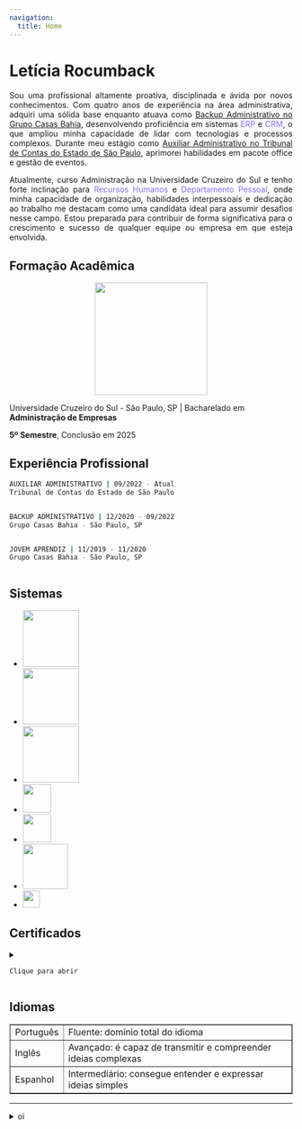 ```yaml
---
navigation:
  title: Home
---
```


# Letícia Rocumback

<p style="text-align: justify;">Sou uma profissional altamente proativa, disciplinada e ávida por novos conhecimentos. Com quatro anos de experiência na área administrativa, adquiri uma sólida base enquanto atuava como <u>Backup Administrativo no Grupo Casas Bahia</u>, desenvolvendo proficiência em sistemas <span style="color: #836FFF;">ERP</span> e <span style="color: #836FFF;">CRM</span>, o que ampliou minha capacidade de lidar com tecnologias e processos complexos. Durante meu estágio como <u>Auxiliar Administrativo no Tribunal de Contas do Estado de São Paulo</u>, aprimorei habilidades em pacote office e gestão de eventos.</p> 

<p style="text-align: justify;">Atualmente, curso Administração na Universidade Cruzeiro do Sul e tenho forte inclinação para <span style="color: #836FFF;">Recursos Humanos</span> e <span style="color: #836FFF;">Departamento Pessoal</span>, onde minha capacidade de organização, habilidades interpessoais e dedicação ao trabalho me destacam como uma candidata ideal para assumir desafios nesse campo. Estou preparada para contribuir de forma significativa para o crescimento e sucesso de qualquer equipe ou empresa em que esteja envolvida.</p>


## Formação Acadêmica

<center>
	<img src="https://www.educabras.com/media/faculdades/image/UNICSUL.png" width="200">
</center>

Universidade Cruzeiro do Sul - São Paulo, SP | Bacharelado em <strong>Administração de Empresas</strong>

<strong>5º Semestre</strong>, Conclusão em 2025


## Experiência Profissional

<details style="display:block; cursor: pointer;">
  <summary style="list-style-type: none;">
	  
```bash
AUXILIAR ADMINISTRATIVO | 09/2022 - Atual
Tribunal de Contas do Estado de São Paulo 
```
  </summary>

  <center>
    <img src="https://www.tce.sp.gov.br/sites/default/files/inline-images/Logotipo-TCESP-Oficial.png" width="100">
  </center>

  <p>Contribuir ativamente nas diversas atividades relacionadas à organização dos eventos e cursos promovidos pela Escola Paulista de Contas Públicas. Isso engloba a ampla participação na:</p>

  <ul>
    <li>Confecção de certificados</li>
    <li>Memorandos via <em>SEI</em></li>
    <li>Elaboração de programações de cursos e eventos</li>
    <li>Suporte aos palestrantes</li>
    <li>Formulação e envio de solicitações por e-mail</li>
    <li>Criação de planilhas para controle de fluxo de trabalho</li>
  </ul>
</details>

<details style="display:block; cursor: pointer;">
  <summary style="list-style-type: none;">
	  
```bash
BACKUP ADMINISTRATIVO | 12/2020 - 09/2022
Grupo Casas Bahia - São Paulo, SP
``` 
  </summary>

  <center>
    <img src="https://logodownload.org/wp-content/uploads/2014/05/casas-bahia-logo-5-1.png" width="100">
  </center>

  <p>Assistência nas atividades administrativas diárias, abrangendo tanto questões relacionadas aos clientes quanto aos colaboradores. Isso inclui:</p>

  <ul>
    <li>Lançamento de dados em sistemas cadastrais</li>
    <li>Abertura de chamados via <em>ServiceNow</em></li>
    <li>Registro de atestados via <em>SOC</em></li>
    <li>Condução dos processos de admissão e homologação, garantindo que a documentação do <em>check-list</em> esteja em ordem</li>
    <li>Verificação da folha de ponto via <em>ADP Expert</em> e <em>AHGORA</em></li>
    <li>Manutenção da gestão de escala</em></li>	  
  </ul>
</details>


<details style="display:block; cursor: pointer;">
  <summary style="list-style-type: none;">
	  
```bash
JOVEM APRENDIZ | 11/2019 - 11/2020
Grupo Casas Bahia - São Paulo, SP
``` 
  </summary>

  <center>
    <img src="https://logodownload.org/wp-content/uploads/2014/05/casas-bahia-logo-5-1.png" width="100">
  </center>

  <p>Atuando como jovem aprendiz adquiri habilidades, como:</p>

  <ul>
    <li>Atendimento ao cliente</li>
    <li>Verificação de cadastros</li>
    <li>Emissão de faturas</li>
    <li>Organização de documentos</li>
  </ul>
</details>


## Sistemas

- <img src="https://www.kreitiv.de/wp-content/uploads/2016/11/Microsoft-Office-365.png" width="100">

- <img src="https://logos-download.com/wp-content/uploads/2020/07/ServiceNow_Logo.png" width="100">
  
- <img src="https://contents.ahgora.com/hs-fs/hubfs/Logo_Ahgora-02.png?width=300&height=78&name=Logo_Ahgora-02.png" width="100">
  
- <img src="https://wowjohn.com/wp-content/uploads/2022/05/adp-logo-png-6-Transparent-Images-1024x467.png" width="50">
  
- <img src="https://labormed-sso.com.br/wp-content/uploads/2022/02/3.png" width="50">

- <img src="https://www.lucushost.com/blog/wp-content/uploads/2020/06/Moodle-Logo.png" width="80">
  
- <img src="https://www.tce.pe.gov.br/sei/img/layout/logo-sei-m.png" width="30">


## Certificados

<details style="cursor: pointer">
  <summary>
	  
```bash
Clique para abrir
```
  </summary>
  
CIEE:
  <center>
    <img src="https://www.tce.sp.gov.br/sites/default/files/inline-images/Logotipo-TCESP-Oficial.png" width="100">
  </center>

</details>

## Idiomas

<table border="1">
	<tr>
		<td>Português</td>
		<td>Fluente: domínio total do idioma</td>
	</tr>
	<tr>
		<td>Inglês</td>
		<td>Avançado: é capaz de transmitir e compreender ideias complexas</td>
	</tr>
  <tr>
		<td>Espanhol</td>
		<td>Intermediário: consegue entender e expressar ideias simples</td>
	</tr>
</table>

---

<details {
    width: 250px;
    height: 250px;
  }
	>
<summary {
    background-color: #ddd;
    padding: 10px;
    border-radius: 5px;
  }>
	oi
</summary>

ok
</details>
